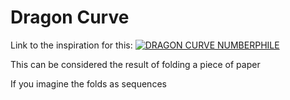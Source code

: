 # Dragon Curve
Link to the inspiration for this:
[![DRAGON CURVE NUMBERPHILE](https://img.youtube.com/vi/wCyC-K_PnRY/0.jpg)](https://www.youtube.com/watch?v=wCyC-K_PnRY)

This can be considered the result of folding a piece of paper

If you imagine the folds as sequences 
